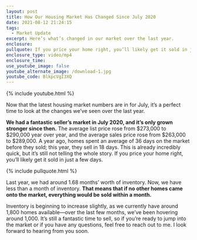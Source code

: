 ```yaml
---
layout: post
title: How Our Housing Market Has Changed Since July 2020
date: 2021-08-12 21:24:15
tags:
  - Market Update
excerpt: Here’s what’s changed in our market over the last year.
enclosure:
pullquote: If you price your home right, you’ll likely get it sold in just a few days.
enclosure_type: video/mp4
enclosure_time:
use_youtube_image: false
youtube_alternate_image: /download-1.jpg
youtube_code: BlkpcVgI3XQ
---
```

{% include youtube.html %}

Now that the latest housing market numbers are in for July, it’s a perfect time to look at the changes we’ve seen over the last year.

**We had a fantastic seller’s market in July 2020, and it’s only grown stronger since then.** The average list price rose from $273,000 to $290,000 year over year, and the average sales price rose from $263,000 to $289,000. A year ago, homes spent an average of 36 days on the market before they sold; this year, they sell in 18 days. This is already incredibly quick, but it’s still not telling the whole story. If you price your home right, you’ll likely get it sold in just a few days.

{% include pullquote.html %}

Last year, we had around 1.68 months’ worth of inventory. Now, we have less than a month of inventory. **That means that if no other homes came onto the market, everything would be sold within a month.**

Inventory is beginning to increase slightly, as we currently have around 1,800 homes available—over the last few months, we’ve been hovering around 1,000. It’s still a fantastic time to sell, so if you’re ready to jump into the market or if you have any questions, feel free to reach out to me. I look forward to hearing from you soon.
